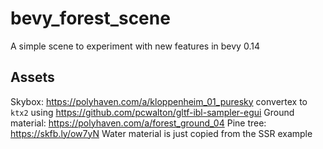 # bevy_forest_scene

A simple scene to experiment with new features in bevy 0.14

## Assets

Skybox: <https://polyhaven.com/a/kloppenheim_01_puresky> convertex to `ktx2` using <https://github.com/pcwalton/gltf-ibl-sampler-egui>
Ground material: <https://polyhaven.com/a/forest_ground_04>
Pine tree: <https://skfb.ly/ow7yN>
Water material is just copied from the SSR example
